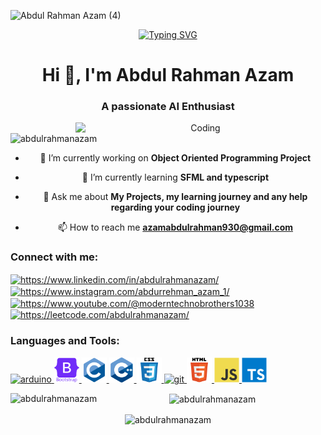 ![Abdul Rahman Azam (4)](https://github.com/AbdulRahmanAzam/AbdulRahmanAzam/assets/69141440/11fab91d-5215-4a12-8514-b143b9b293f1)
<!--

**AbdulRahmanAzam/AbdulRahmanAzam** is a ✨ _special_ ✨ repository because its `README.md` (this file) appears on your GitHub profile.
-->
<div align='center'><a href="https://git.io/typing-svg"><img src="https://readme-typing-svg.herokuapp.com?font=Fira+Code&weight=600&size=24&duration=3000&pause=250&color=279FD2&center=true&vCenter=true&random=false&width=435&lines=Crypto+Trader;AI+and+Blockchain+are+Love+%3C3;Entrepreneur" alt="Typing SVG" /></a>

<h1 align="center">Hi 👋, I'm Abdul Rahman Azam</h1>
<h3 align="center">A passionate AI Enthusiast</h3>
<img align="right" alt="Coding" width="400" src= "https://cdn.dribbble.com/users/1059583/screenshots/4171367/coding-freak.gif">

<p align="left"> <img src="https://komarev.com/ghpvc/?username=abdulrahmanazam&label=Profile%20views&color=0e75b6&style=flat" alt="abdulrahmanazam" /> </p>

- 🔭 I’m currently working on **Object Oriented Programming Project**

- 🌱 I’m currently learning **SFML and typescript**

- 💬 Ask me about **My Projects, my learning journey and any help regarding your coding journey**

- 📫 How to reach me **azamabdulrahman930@gmail.com**

<h3 align="left">Connect with me:</h3>
<p align="left">
<a href="https://linkedin.com/in/https://www.linkedin.com/in/abdulrahmanazam/" target="blank"><img align="center" src="https://raw.githubusercontent.com/rahuldkjain/github-profile-readme-generator/master/src/images/icons/Social/linked-in-alt.svg" alt="https://www.linkedin.com/in/abdulrahmanazam/" height="30" width="40" /></a>
<a href="https://instagram.com/https://www.instagram.com/abdurrehman_azam_1/" target="blank"><img align="center" src="https://raw.githubusercontent.com/rahuldkjain/github-profile-readme-generator/master/src/images/icons/Social/instagram.svg" alt="https://www.instagram.com/abdurrehman_azam_1/" height="30" width="40" /></a>
<a href="https://www.youtube.com/c/https://www.youtube.com/@moderntechnobrothers1038" target="blank"><img align="center" src="https://raw.githubusercontent.com/rahuldkjain/github-profile-readme-generator/master/src/images/icons/Social/youtube.svg" alt="https://www.youtube.com/@moderntechnobrothers1038" height="30" width="40" /></a>
<a href="https://www.leetcode.com/https://leetcode.com/abdulrahmanazam/" target="blank"><img align="center" src="https://raw.githubusercontent.com/rahuldkjain/github-profile-readme-generator/master/src/images/icons/Social/leet-code.svg" alt="https://leetcode.com/abdulrahmanazam/" height="30" width="40" /></a>
</p>

<h3 align="left">Languages and Tools:</h3>
<p align="left"> <a href="https://www.arduino.cc/" target="_blank" rel="noreferrer"> <img src="https://cdn.worldvectorlogo.com/logos/arduino-1.svg" alt="arduino" width="40" height="40"/> </a> <a href="https://getbootstrap.com" target="_blank" rel="noreferrer"> <img src="https://raw.githubusercontent.com/devicons/devicon/master/icons/bootstrap/bootstrap-plain-wordmark.svg" alt="bootstrap" width="40" height="40"/> </a> <a href="https://www.cprogramming.com/" target="_blank" rel="noreferrer"> <img src="https://raw.githubusercontent.com/devicons/devicon/master/icons/c/c-original.svg" alt="c" width="40" height="40"/> </a> <a href="https://www.w3schools.com/cpp/" target="_blank" rel="noreferrer"> <img src="https://raw.githubusercontent.com/devicons/devicon/master/icons/cplusplus/cplusplus-original.svg" alt="cplusplus" width="40" height="40"/> </a> <a href="https://www.w3schools.com/css/" target="_blank" rel="noreferrer"> <img src="https://raw.githubusercontent.com/devicons/devicon/master/icons/css3/css3-original-wordmark.svg" alt="css3" width="40" height="40"/> </a> <a href="https://git-scm.com/" target="_blank" rel="noreferrer"> <img src="https://www.vectorlogo.zone/logos/git-scm/git-scm-icon.svg" alt="git" width="40" height="40"/> </a> <a href="https://www.w3.org/html/" target="_blank" rel="noreferrer"> <img src="https://raw.githubusercontent.com/devicons/devicon/master/icons/html5/html5-original-wordmark.svg" alt="html5" width="40" height="40"/> </a> <a href="https://developer.mozilla.org/en-US/docs/Web/JavaScript" target="_blank" rel="noreferrer"> <img src="https://raw.githubusercontent.com/devicons/devicon/master/icons/javascript/javascript-original.svg" alt="javascript" width="40" height="40"/> </a> <a href="https://www.typescriptlang.org/" target="_blank" rel="noreferrer"> <img src="https://raw.githubusercontent.com/devicons/devicon/master/icons/typescript/typescript-original.svg" alt="typescript" width="40" height="40"/> </a> </p>

<p><img align="left" src="https://github-readme-stats.vercel.app/api/top-langs?username=abdulrahmanazam&show_icons=true&locale=en&layout=compact" alt="abdulrahmanazam" /></p>

<p>&nbsp;<img align="center" src="https://github-readme-stats.vercel.app/api?username=abdulrahmanazam&show_icons=true&locale=en" alt="abdulrahmanazam" /></p>

<p><img align="center" src="https://github-readme-streak-stats.herokuapp.com/?user=abdulrahmanazam&" alt="abdulrahmanazam" /></p>
